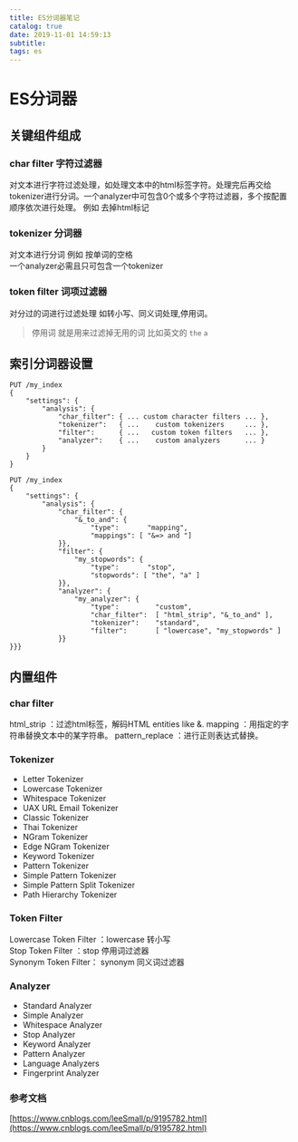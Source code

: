 ```yaml
---
title: ES分词器笔记
catalog: true
date: 2019-11-01 14:59:13
subtitle:
tags: es
---
```


# ES分词器

## 关键组件组成
### char filter  字符过滤器
对文本进行字符过滤处理，如处理文本中的html标签字符。处理完后再交给tokenizer进行分词。一个analyzer中可包含0个或多个字符过滤器，多个按配置顺序依次进行处理。
例如 去掉html标记

### tokenizer 分词器
对文本进行分词 例如 按单词的空格  
一个analyzer必需且只可包含一个tokenizer

### token filter  词项过滤器
对分过的词进行过滤处理 如转小写、同义词处理,停用词。
>停用词 就是用来过滤掉无用的词 比如英文的 `the` `a` 



## 	索引分词器设置

```
PUT /my_index
{
    "settings": {
        "analysis": {
            "char_filter": { ... custom character filters ... },
            "tokenizer":   { ...    custom tokenizers     ... },
            "filter":      { ...   custom token filters   ... },
            "analyzer":    { ...    custom analyzers      ... }
        }
    }
}
```

```
PUT /my_index
{
    "settings": {
        "analysis": {
            "char_filter": {
                "&_to_and": {
                    "type":       "mapping",
                    "mappings": [ "&=> and "]
            }},
            "filter": {
                "my_stopwords": {
                    "type":       "stop",
                    "stopwords": [ "the", "a" ]
            }},
            "analyzer": {
                "my_analyzer": {
                    "type":         "custom",
                    "char_filter":  [ "html_strip", "&_to_and" ],
                    "tokenizer":    "standard",
                    "filter":       [ "lowercase", "my_stopwords" ]
            }}
}}}
```


## 内置组件

### char filter
html_strip ：过滤html标签，解码HTML entities like &amp;.
mapping ：用指定的字符串替换文本中的某字符串。
pattern_replace ：进行正则表达式替换。

### Tokenizer
- Letter Tokenizer
- Lowercase Tokenizer
- Whitespace Tokenizer
- UAX URL Email Tokenizer
- Classic Tokenizer
- Thai Tokenizer
- NGram Tokenizer
- Edge NGram Tokenizer
- Keyword Tokenizer
- Pattern Tokenizer
- Simple Pattern Tokenizer
- Simple Pattern Split Tokenizer
- Path Hierarchy Tokenizer

### Token Filter
Lowercase Token Filter ：lowercase 转小写  
Stop Token Filter ：stop 停用词过滤器  
Synonym Token Filter： synonym 同义词过滤器  



### Analyzer
- Standard Analyzer 	 
- Simple Analyzer  
- Whitespace Analyzer  
- Stop Analyzer  
- Keyword Analyzer  
- Pattern Analyzer  
- Language Analyzers  
- Fingerprint Analyzer   


### 参考文档

[https://www.cnblogs.com/leeSmall/p/9195782.html](https://www.cnblogs.com/leeSmall/p/9195782.html)

